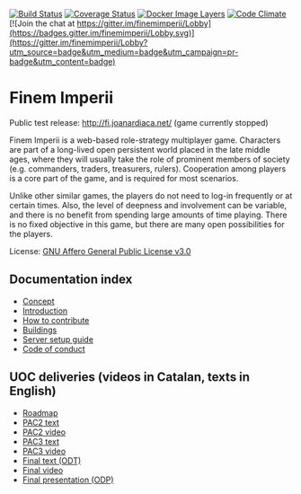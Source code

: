 [![Build Status](https://travis-ci.org/jardiacaj/finem_imperii.svg?branch=master)](https://travis-ci.org/jardiacaj/finem_imperii)
[![Coverage Status](https://coveralls.io/repos/github/jardiacaj/finem_imperii/badge.svg?branch=HEAD)](https://coveralls.io/github/jardiacaj/finem_imperii?branch=HEAD)
[![Docker Image Layers](https://images.microbadger.com/badges/image/jardiacaj/finem_imperii.svg)](https://microbadger.com/images/jardiacaj/finem_imperii)
[![Code Climate](https://codeclimate.com/github/jardiacaj/finem_imperii/badges/gpa.svg)](https://codeclimate.com/github/jardiacaj/finem_imperii)
[![Join the chat at https://gitter.im/finemimperii/Lobby](https://badges.gitter.im/finemimperii/Lobby.svg)](https://gitter.im/finemimperii/Lobby?utm_source=badge&utm_medium=badge&utm_campaign=pr-badge&utm_content=badge)

# Finem Imperii

Public test release: http://fi.joanardiaca.net/ (game currently stopped)

Finem Imperii is a web-based role-strategy multiplayer game. Characters
are part of a long-lived open persistent world placed in the late
middle ages, where they will usually take the role of prominent members
of society (e.g. commanders, traders, treasurers, rulers). Cooperation
among players is a core part of the game, and is required for most
scenarios.

Unlike other similar games, the players do not need to log-in
frequently or at certain times. Also, the level of deepness and
involvement can be variable, and there is no benefit from spending
large amounts of time playing. There is no fixed objective in this
game, but there are many open possibilities for the players.

License: [GNU Affero General Public License v3.0](https://github.com/jardiacaj/finem_imperii/blob/master/LICENSE)

## Documentation index

 - [Concept](https://github.com/jardiacaj/finem_imperii/blob/master/docs/1-concept.md)
 - [Introduction](https://github.com/jardiacaj/finem_imperii/blob/master/docs/0-intro.md)
 - [How to contribute](https://github.com/jardiacaj/finem_imperii/blob/master/CONTRIBUTING.md)
 - [Buildings](https://github.com/jardiacaj/finem_imperii/blob/master/docs/3-buildings.md)
 - [Server setup guide](https://github.com/jardiacaj/finem_imperii/blob/master/docs/4-server_setup.md)
 - [Code of conduct](https://github.com/jardiacaj/finem_imperii/blob/master/CODE_OF_CONDUCT.md)

## UOC deliveries (videos in Catalan, texts in English)

 - [Roadmap](https://github.com/jardiacaj/finem_imperii/blob/master/docs/5-roadmap.md)
 - [PAC2 text](https://github.com/jardiacaj/finem_imperii/blob/master/docs/5-PAC2.md)
 - [PAC2 video](https://www.youtube.com/watch?v=5st9PQ-c4mY)
 - [PAC3 text](https://github.com/jardiacaj/finem_imperii/blob/master/docs/5-PAC3.md)
 - [PAC3 video](https://www.youtube.com/watch?v=F-trGMinLgA)
 - [Final text (ODT)](https://github.com/jardiacaj/finem_imperii/blob/master/docs/final.fodt)
 - [Final video](https://www.youtube.com/watch?v=U3K7ZS2y5sg&list=PLFGHa89PbqVcDhu-ckluKqQ2UPWbCXYYd)
 - [Final presentation (ODP)](https://github.com/jardiacaj/finem_imperii/blob/master/docs/presentation.fodp)
